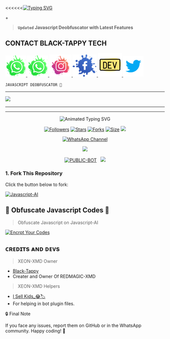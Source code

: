 

<<<<<<<a href="https://git.io/typing-svg"><img src="https://readme-typing-svg.demolab.com?font=Black+Ops+One&size=100&pause=1000&color=FF0000&center=true&width=1000&height=200&lines=Js-Obfuscator" alt="Typing SVG" /></a>
  </p>
+

> **`Updated` Javascript Deobfuscator with Latest Features**

## CONTACT BLACK-TAPPY TECH
  
<a href="https://wa.me/254756360306"> <img src="https://raw.githubusercontent.com/shizothetechie/database/main/icon/WhatsApp.png" width="13%"> </a>
  <a href="https://chat.whatsapp.com/FMiFOIfMlWSIkN77Xnc9Ag?mode=ac_c"> <img src="https://raw.githubusercontent.com/shizothetechie/database/main/icon/WhatsApp.png" width="13%"> </a>
  <a href="https://www.facebook.com/profile.php?id=100086056192263&name=xhp_nt__fb__action__open_use"> <img src="https://raw.githubusercontent.com/shizothetechie/database/main/icon/Instagram2.png" width="14%"> </a>
  <a href="https://www.instagram.com/bright_leizer_?igsh=Y2JmcnE1ajNjZXM=&name=xhp_nt__fb__action__open_user"> <img src="https://raw.githubusercontent.com/shizothetechie/database/main/icon/Facebook.png" width="15%"> </a><a href="https://github.com/Black-Tappy/XEON-XMD/tree/main"> <img src="https://raw.githubusercontent.com/shizothetechie/database/main/icon/devto.png" width="15%"> </a><a href="XEON "> <img src="https://raw.githubusercontent.com/shizothetechie/database/main/icon/twitter.png" width="13%"> </a>
</p>


```
JAVASCRIPT DEOBFUSCATOR 🩷 
```

--- 

<a><img src='https://files.catbox.moe/6g5aq0.jpg'/></a>

---


  ---

<p align="center">
  <img src="https://readme-typing-svg.demolab.com?font=Orbitron&weight=600&size=25&duration=4000&pause=1000&color=00F7FF&center=true&vCenter=true&width=500&lines=@+ULTIMATE+JAVASCRIPT+OBFUSCATOR;MULTI-FUNCTION+SUPPORT;POWERED+BY+BLACK-TAPPY;FAST++SECURE++RELIABLE" alt="Animated Typing SVG" />
</p>

<div align="center">
  <a href="https://github.com/Black-Tappy/followers"><img title="Followers" src="https://img.shields.io/github/followers/Black-Tappy?color=EB5406&style=for-the-badge&logo=github&logoColor=white"></a>
  <a href="https://github.com/Black-Tappy/XEON-XMD/stargazers/"><img title="Stars" src="https://img.shields.io/github/stars/Black-Tappy/XEON-XMD?color=FFCE44&style=for-the-badge&logo=reverbnation&logoColor=white"></a>
  <a href="https://github.com/Black-Tappy/XEON-XMD/network/members"><img title="Forks" src="https://img.shields.io/github/forks/Black-Tappy/XEON-XMD?color=FF007F&style=for-the-badge&logo=git&logoColor=white"></a>
  <a href="https://github.com/Black-Tappy/XEON-XMD/"><img title="Size" src="https://img.shields.io/github/repo-size/Black-Tappy/XEON-XMD?style=for-the-badge&color=FFFF33&logo=docusign&logoColor=white"></a>
  <a href="https://github.com/Black-Tappy/XEON-XMD/graphs/commit-activity"><img height="28" src="https://img.shields.io/badge/Maintained%3F-yes-green.svg?style=for-the-badge&logo=gitpod&logoColor=white"></a>
</div>
<div align="center">
  
[![WhatsApp Channel](https://img.shields.io/badge/Join-WhatsApp%20Channel-FF00F8?style=big-square&logo=whatsapp)](https://whatsapp.com/channel/0029VasHgfG4tRrwjAUyTs10)
</div>
<p align="center">
  <img src="https://komarev.com/ghpvc/?username=JAVASCRIPT-AI&label=VISITORS&style=flat-square&color=0002FF" />
</p>

<p align="center">
<a href="https://github.com/Black-Tappy/Javascript-AI"><img title="PUBLIC-BOT" src="https://img.shields.io/static/v1?label=Language&message=English&style=square&color=darkpink"></a> &nbsp;
  <img src="https://komarev.com/ghpvc/?username=Javascript-Ai&label=VIEWS&style=square&color=blue" />
</p>
</p> 

### 1. Fork This Repository

Click the button below to fork:

  <a href="https://github.com/Black-Tappy/Javascript-AI/fork"><img title="Javascript-AI" src="https://img.shields.io/badge/FORK-JAVASCRIPT AI-h?color=green&style=for-the-badge&logo=stackshare"></a>

## 👻 Obfuscate Javascript Codes 👻

> Obfuscate Javascript on Javascript-AI 



<p align="left">  
<a href='https://crissvevo-obfuscation.vercel.app' target="_blank"><img alt='Encrpt Your Codes' src='https://img.shields.io/badge/Encrypt%20Your-Codes-FF004D?style=for-the-badge&logo=heroku&logoColor=white'/></a>  
</p>



## ᴄʀᴇᴅɪᴛs ᴀɴᴅ ᴅᴇᴠs
> XEON-XMD Owner 
- [Black-Tappy](https://github.com/Black-Tappy)
- Creater and Owner Of REDMAGIC-XMD 
> XEON-XMD Helpers 
- [I Sell Kids_😂🏷️](https://github.com/Tappy-Black)
- For helping in bot plugin files.
  



🔒 Final Note

If you face any issues, report them on GitHub or in the WhatsApp community.
Happy coding! 👻 

